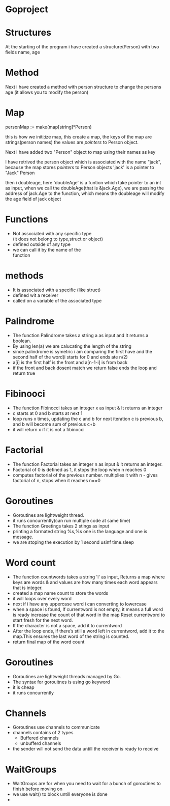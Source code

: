 # Goproject

# Structures 

 At the starting of the program i have created a structure(Person) with two fields name, age 

# Method

Next i have created a method with person structure to change the persons age (it allows you to modify the person)

# Map

personMap := make(map[string]*Person)

this is how we initi;ize map, this create a map, the keys of the map are strings(person names) the values are *pointers* to Person object.

Next i have added two "Person" object to map using their names as key 

I have retrived the person object which is associated with the name "jack", because the map stores *pointers* to Person objects
'jack' is a pointer to "Jack" Person

then i doubleage, here 'doubleAge' is a funtion which take pointer to an int as input, when we call the doubleAge(that is &jack.Age), we are passing the address of jack.Age to the function, which means the doubleage will modify the age field of jack object 

# Functions                                       
- Not associated with any specific type             
(it does not belong to type,struct or object)    
- defined outside of any type                        
- we can call it by the name of the                 
function   

# methods
- It is associated with a specific
 (like struct)
- defined wit a receiver 
- called on a variable of the associated type

# Palindrome
- The function Palindrome takes a string a as input and It returns a boolean.
- By using len(a) we are calucating the length of the string 
- since palindrome is symetric i am comparing the first have and the second half of the word(i starts for 0 and ends ate n/2)
- a[i] is the first half is the front and a[n-1-i] is from back 
- if the front and back dosent match we return false ends the loop and return true 

# Fibinooci
- The function Fibinocci takes an integer x as input & It returns an integer
- c starts at 0 and b starts at next 1 
- loop runs x times, updating the c and b for next iteration c is previous b, and b will become sum of previous c+b
- it will return x if it is not a fibinocci

# Factorial
- The function Factorial takes an integer n as input & it returns an integer.
- Factorial of 0 is defined as 1, it stops the loop when n reaches 0 
- computes factorial of the previous number. multiplies it with n - gives factorial of n, stops when it reaches n==0

# Goroutines
- Goroutines are lightweight thread.
- it runs concurrently(can run multiple code at same time)
- The function Greetings takes 2 stings as input
- printing a formated string %s,%s one is the language and one is message.
- we are stoping the execution by 1 second usinf time.sleep

# Word count
- The function countwords takes a string 'l' as input, Returns a map where keys are words & and values are how many times each word appears that is integer.
- created a map name count to store the words
- it will loops over every word
- next if i have any uppercase word i can converting to lowercase
- when a space is found, If currentword is not empty, it means a full word is ready
increase the count of that word in the map
Reset currentword to start fresh for the next word.
- If the character is not a space, add it to currentword
- After the loop ends, if there’s still a word left in currentword, add it to the map.This ensures the last word of the string is counted.
- return final map of the word count

# Goroutines
- Goroutines are lightweight threads managed by Go.
- The syntax for gorouitnes is using go keyword
- it is cheap
- it runs concurrently

# Channels
- Goroutines use channels to communicate 
- channels contains of 2 types
  - Buffered channels
  - unbufferd channels
- the sender will not send the data untill the receiver is ready to receive

# WaitGroups
- WaitGroups are for when you need to wait for a bunch of goroutines to finish before moving on
- we use wait() to block untill everyone is done
- 